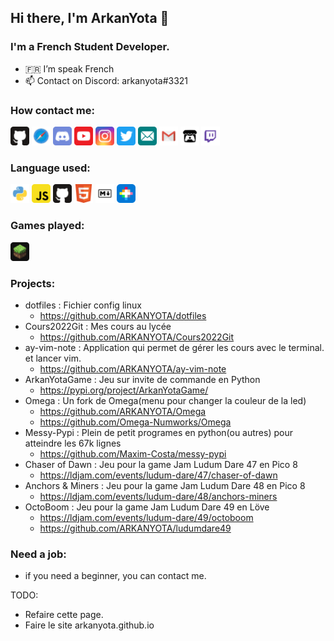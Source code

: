 ## Hi there, I'm ArkanYota 👋

### I'm a French Student Developer. 
- 🇫🇷 I’m speak French
- 📫 Contact on Discord: arkanyota#3321

### How contact me: 

[<img src="Images/github.svg" alt="drawing" width="30px"/>](http://github.com/ARKANYOTA/)
[<img src="Images/safari.svg" alt="drawing" width="30px"/>](http://arkan-yota.github.io/)
<img src="Images/discord.svg" alt="drawing" width="30px"/>
[<img src="Images/youtube.svg" alt="drawing" width="30px"/>](https://www.youtube.com/channel/UC44p7IFHS8WK7CF3zSv38QA/)
[<img src="Images/instagram.svg" alt="drawing" width="30px"/>](http://www.instagram.com/arkanyota/)
[<img src="Images/twitter.svg" alt="drawing" width="30px"/>](https://twitter.com/arkanyota/)
[<img src="Images/email.svg" alt="drawing" width="30px"/>](mailto:arkanyota@icloud.com)
[<img src="Images/gmail.svg" alt="drawing" width="30px"/>](mailto:lesarktime@gmail.com)
[<img src="Images/itch_io.svg" alt="drawing" width="30px"/>](https://arkanyota.itch.io/)
[<img src="Images/twitch.svg" alt="drawing" width="30px"/>](https://www.twitch.tv/arkanyota)

### Language used: 
<img src="Images/python.svg" alt="drawing" width="30px"/> <img src="Images/javascript.svg" alt="drawing" width="30px"/> <img src="Images/github.svg" alt="drawing" width="30px"/> <img src="Images/html5.svg" alt="drawing" width="30px"/> <img src="Images/markdown.svg" alt="drawing" width="30px"/> <img src="Images/pico8.2.svg" alt="drawing" width="30px"/>

### Games played:
<img src="Images/minecraft.svg" alt="drawing" width="30px"/>

### Projects:
- dotfiles : Fichier config linux
  - https://github.com/ARKANYOTA/dotfiles
- Cours2022Git : Mes cours au lycée
  - https://github.com/ARKANYOTA/Cours2022Git
- ay-vim-note : Application qui permet de gérer les cours avec le terminal. et lancer vim.
  - https://github.com/ARKANYOTA/ay-vim-note
- ArkanYotaGame : Jeu sur invite de commande en Python
  - https://pypi.org/project/ArkanYotaGame/
- Omega : Un fork de Omega(menu pour changer la couleur de la led)
  - https://github.com/ARKANYOTA/Omega
  - https://github.com/Omega-Numworks/Omega
- Messy-Pypi : Plein de petit programes en python(ou autres) pour atteindre les 67k lignes
  - https://github.com/Maxim-Costa/messy-pypi
- Chaser of Dawn : Jeu pour la game Jam Ludum Dare 47 en Pico 8
  - https://ldjam.com/events/ludum-dare/47/chaser-of-dawn
- Anchors & Miners : Jeu pour la game Jam Ludum Dare 48 en Pico 8
  - https://ldjam.com/events/ludum-dare/48/anchors-miners
- OctoBoom : Jeu pour la game Jam Ludum Dare 49 en Löve
  - https://ldjam.com/events/ludum-dare/49/octoboom
  - https://github.com/ARKANYOTA/ludumdare49

### Need a job:
- if you need a beginner, you can contact me. 

TODO: 
- Refaire cette page.
- Faire le site arkanyota.github.io
